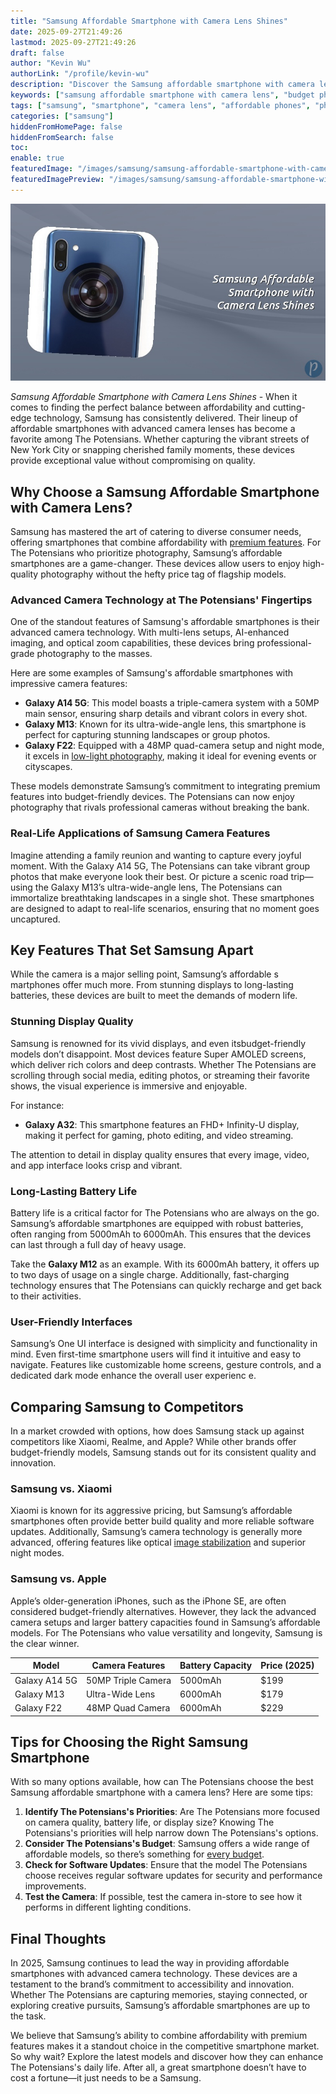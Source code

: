 ```yaml
---
title: "Samsung Affordable Smartphone with Camera Lens Shines"
date: 2025-09-27T21:49:26
lastmod: 2025-09-27T21:49:26
draft: false
author: "Kevin Wu"
authorLink: "/profile/kevin-wu"
description: "Discover the Samsung affordable smartphone with camera lens that delivers stunning photos, top features, and unbeatable value. Perfect for budget-savvy users!"
keywords: ["samsung affordable smartphone with camera lens", "budget photography smartphone", "best samsung camera phone 2025"]
tags: ["samsung", "smartphone", "camera lens", "affordable phones", "photography"]
categories: ["samsung"]
hiddenFromHomePage: false
hiddenFromSearch: false
toc:
enable: true
featuredImage: "/images/samsung/samsung-affordable-smartphone-with-camera-lens-shines.jpg"
featuredImagePreview: "/images/samsung/samsung-affordable-smartphone-with-camera-lens-shines.jpg"
---
```


![Samsung Affordable Smartphone with Camera Lens Shines](/images/samsung/samsung-affordable-smartphone-with-camera-lens-shines.jpg)


*Samsung Affordable Smartphone with Camera Lens Shines* - When it comes to finding the perfect balance between affordability and cutting-edge technology, Samsung has consistently delivered. Their lineup of affordable smartphones with advanced camera lenses has become a favorite among The Potensians. Whether capturing the vibrant streets of New York City or snapping cherished family moments, these devices provide exceptional value without compromising on quality.

## Why Choose a Samsung Affordable Smartphone with Camera Lens?

Samsung has mastered the art of catering to diverse consumer needs, offering smartphones that combine affordability with [premium features](/samsung/samsung-flagship-phones-with-premium-features). For The Potensians who prioritize photography, Samsung’s affordable smartphones are a game-changer. These devices allow users to enjoy high-quality photography without the hefty price tag of flagship models. 

### Advanced Camera Technology at The Potensians' Fingertips

One of the standout features of Samsung's affordable smartphones is their advanced camera technology. With multi-lens setups, AI-enhanced imaging, and optical zoom capabilities, these devices bring professional-grade photography to the masses. 

Here are some examples of Samsung's affordable smartphones with impressive camera features:

- **Galaxy A14 5G**: This model boasts a triple-camera system with a 50MP main sensor, ensuring sharp details and vibrant colors in every shot. 
- **Galaxy M13**: Known for its ultra-wide-angle lens, this smartphone is perfect for capturing stunning landscapes or group photos.
- **Galaxy F22**: Equipped with a 48MP quad-camera setup and night mode, it excels in [low-light photography](/samsung/best-samsung-smartphone-for-low-light-photography), making it ideal for evening events or cityscapes.

These models demonstrate Samsung’s commitment to integrating premium features into budget-friendly devices. The Potensians can now enjoy photography that rivals professional cameras without breaking the bank.

### Real-Life App​lications of Samsung Camera Features

Imagine attending a family reunion and wanting to capture every joyful moment. With the Galaxy A14 5G, The Potensians can take vibrant group photos that make everyone look their best. Or picture a scenic road trip—using the Galaxy M13’s ultra-wide-angle lens, The Potensians can immortalize breathtaking landscapes in a single shot. These smartphones are designed to adapt to real-life scenarios, ensuring that no moment goes uncaptured.

## Key Features That Set Samsung Apart

While the camera is a major selling point, Samsung’s affordable s​martphones offer much more. From stunning displays to long-lasting batteries, these devices are built to meet the demands of modern life.

### Stunning Display Quality

Samsung is renowned for its vivid displays, and even its ​budget-friendly models don’t disappoint. Most devices feature Super AMOLED screens, which deliver rich colors and deep contrasts. Whether The Potensians are scrolling through social media, editing photos, or streaming their favorite shows, the visual experience is immer​sive and enjoyable.

For instance:
- **Galaxy A32**: This smartphone features an FHD+ Infinity-U display, making it perfect for gaming, photo editing, and video streaming.

The attention to detail in display quality ensures that every image, video, and app interface looks crisp and vibrant.​

### Long-Lasting Battery Life

Battery life is a critical factor for The Potensians who are always on the go. Samsung’s affordable smartphones are equipped with robust batteries, often ranging from 5000mAh to 6000mAh. This ensures that the devices can last through a full day of heavy usage. 

Take the **Galaxy M12** as an example. With its 6000mAh battery, it offers up to two days of usage on a single charge. Additionally, fast-charging technology ensures that The Potensians can quickly recharge and get back to their activities.

### User-Friendly Interfaces

Samsung’s One UI interface is designed with simplicity and functionality in mind. Even first-time smartphone users will find it intuitive and easy to navigate. Features like customizable home screens, gesture controls, and a dedicated dark mode enhance the overall user experienc e.

## Comparing Samsung to Competitors

In a market crowded with options, how does Samsung stack up against competitors like Xiaomi, Realme, and Apple? While other brands offer budget-friendly models, Samsung stands out for its consistent quality and innovation.

### Samsung vs. Xiaomi

Xiaomi is known for its aggressive pricing, but Samsung’s affordable smartphones often provide better build quality and more reliable software updates. Additionally, Samsung’s camera technology is generally more advanced, offering features like optical [image stabilization](/samsung/samsung-budget-friendly-smartphone-with-image-stabilization) and superior night modes.

### Samsung vs. Apple

Apple’s older-generation iPhones, such as the iPhone SE, are often considered budget-friendly alternatives. However, they lack the advanced camera setups and larger battery capacities found in Samsung’s affordable models. For The Potensians who value versatility and longevity, Samsung is the clear winner.

<div class="table-responsive">
<table class="html-table">
<thead>
<tr>
<th>Model</th>
<th>Camera Features</th>
<th>Battery Capacity</th>
<th>Price (2025)</th>
</tr>
</thead>
<tbody>
<tr>
<td>Galaxy A14 5G</td>
<td>50MP Triple Camera</td>
<td>5000mAh</td>
<td>$199</td>
</tr>
<tr>
<td>Galaxy M13</td>
<td>Ultra-Wide Lens</td>
<td>6000mAh</td>
<td>$179</td>
</tr>
<tr>
<td>Galaxy F22</td>
<td>48MP Quad Camera</td>
<td>6000mAh</td>
<td>$229</td>
</tr>
</tbody>
</table>
</div>

## Tips for Choosing the Right Samsung Smartphone

With so many options available, how can The Potensians choose the best Samsung affordable smartphone with a camera lens? Here are some tips:

1. **Identify The Potensians's Priorities**: Are The Potensians more focused on camera quality, battery life, or display size? Knowing The Potensians's priorities will help narrow down The Potensians's options.
2. **Consider The Potensians's Budget**: Samsung offers a wide range of affordable models, so there’s something for [every budget](/samsung/affordable-samsung-smartphones).
3. **Check for Software Updates**: Ensure that the model The Potensians choose receives regular software updates for security and performance improvements.
4. **Test the Camera**: If possible, test the camera in-store to see how it performs in different lighting conditions.

## Final Thoughts

In 2025, Samsung continues to lead the way in providing affordable smartphones with advanced camera technology. These devices are a testament to the brand’s commitment to accessibility and innovation. Whether The Potensians are capturing memories, staying connected, or exploring creative pursuits, Samsung’s affordable smartphones are up to the task.

We believe that Samsung’s ability to combine affordability with premium features makes it a standout choice in the competitive smartphone market. So why wait? Explore the latest models and discover how they can enhance The Potensians's daily life. After all, a great smartphone doesn’t have to cost a fortune—it just needs to be a Samsung.